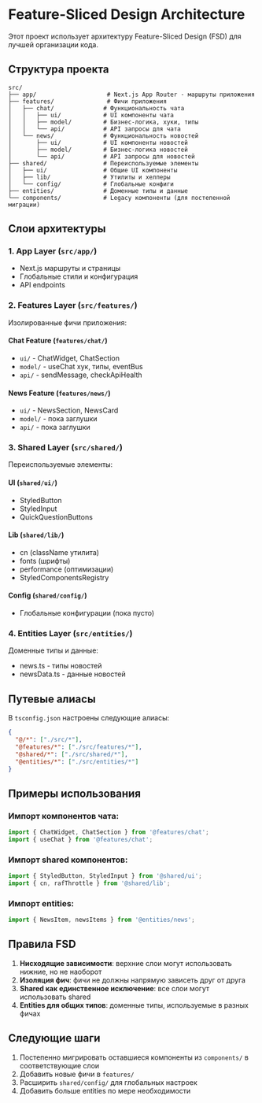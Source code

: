 # Feature-Sliced Design Architecture

Этот проект использует архитектуру Feature-Sliced Design (FSD) для лучшей организации кода.

## Структура проекта

```
src/
├── app/                    # Next.js App Router - маршруты приложения
├── features/               # Фичи приложения
│   ├── chat/              # Функциональность чата
│   │   ├── ui/            # UI компоненты чата
│   │   ├── model/         # Бизнес-логика, хуки, типы
│   │   └── api/           # API запросы для чата
│   └── news/              # Функциональность новостей
│       ├── ui/            # UI компоненты новостей
│       ├── model/         # Бизнес-логика новостей
│       └── api/           # API запросы для новостей
├── shared/                # Переиспользуемые элементы
│   ├── ui/                # Общие UI компоненты
│   ├── lib/               # Утилиты и хелперы
│   └── config/            # Глобальные конфиги
├── entities/              # Доменные типы и данные
└── components/            # Legacy компоненты (для постепенной миграции)
```

## Слои архитектуры

### 1. App Layer (`src/app/`)
- Next.js маршруты и страницы
- Глобальные стили и конфигурация
- API endpoints

### 2. Features Layer (`src/features/`)
Изолированные фичи приложения:

#### Chat Feature (`features/chat/`)
- `ui/` - ChatWidget, ChatSection
- `model/` - useChat хук, типы, eventBus
- `api/` - sendMessage, checkApiHealth

#### News Feature (`features/news/`)
- `ui/` - NewsSection, NewsCard
- `model/` - пока заглушки
- `api/` - пока заглушки

### 3. Shared Layer (`src/shared/`)
Переиспользуемые элементы:

#### UI (`shared/ui/`)
- StyledButton
- StyledInput
- QuickQuestionButtons

#### Lib (`shared/lib/`)
- cn (className утилита)
- fonts (шрифты)
- performance (оптимизации)
- StyledComponentsRegistry

#### Config (`shared/config/`)
- Глобальные конфигурации (пока пусто)

### 4. Entities Layer (`src/entities/`)
Доменные типы и данные:
- news.ts - типы новостей
- newsData.ts - данные новостей

## Путевые алиасы

В `tsconfig.json` настроены следующие алиасы:

```json
{
  "@/*": ["./src/*"],
  "@features/*": ["./src/features/*"],
  "@shared/*": ["./src/shared/*"],
  "@entities/*": ["./src/entities/*"]
}
```

## Примеры использования

### Импорт компонентов чата:
```typescript
import { ChatWidget, ChatSection } from '@features/chat';
import { useChat } from '@features/chat';
```

### Импорт shared компонентов:
```typescript
import { StyledButton, StyledInput } from '@shared/ui';
import { cn, rafThrottle } from '@shared/lib';
```

### Импорт entities:
```typescript
import { NewsItem, newsItems } from '@entities/news';
```

## Правила FSD

1. **Нисходящие зависимости**: верхние слои могут использовать нижние, но не наоборот
2. **Изоляция фич**: фичи не должны напрямую зависеть друг от друга
3. **Shared как единственное исключение**: все слои могут использовать shared
4. **Entities для общих типов**: доменные типы, используемые в разных фичах

## Следующие шаги

1. Постепенно мигрировать оставшиеся компоненты из `components/` в соответствующие слои
2. Добавить новые фичи в `features/`
3. Расширить `shared/config/` для глобальных настроек
4. Добавить больше entities по мере необходимости